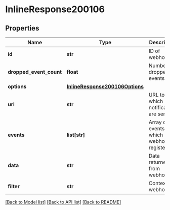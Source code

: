 # InlineResponse200106

## Properties
Name | Type | Description | Notes
------------ | ------------- | ------------- | -------------
**id** | **str** | ID of webhook | 
**dropped_event_count** | **float** | Number of dropped events | 
**options** | [**InlineResponse200106Options**](InlineResponse200106Options.md) |  | 
**url** | **str** | URL to which notifications are sent | 
**events** | **list[str]** | Array of events to which webhook is registered | 
**data** | **str** | Data returned from webhook | 
**filter** | **str** | Context for webhook | 

[[Back to Model list]](../README.md#documentation-for-models) [[Back to API list]](../README.md#documentation-for-api-endpoints) [[Back to README]](../README.md)


